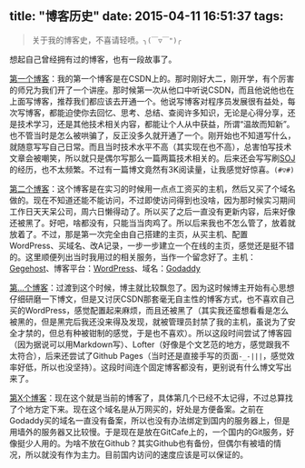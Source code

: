 title: "博客历史"
date: 2015-04-11 16:51:37
tags: 
---

> 关于我的博客史，不喜请轻喷。`╮(￣▽￣")╭`

想起自己曾经拥有过的博客，也有一段故事了。

[第一个博客](http://blog.csdn.net/x_pi_hai)：我的第一个博客是在CSDN上的。那时刚好大二，刚开学，有个厉害的师兄为我们开了一个讲座。那时候第一次从他口中听说CSDN，而且他说他也在上面写博客，推荐我们都应该去开通一个。他说写博客对程序员发展很有益处，每次写博客，都能迫使你去回忆、思考、总结、查阅许多知识，无论是心得分享，还是技术学习，还是其他技术相关内容，都能让个人从中获益，所谓“温故而知新”。也不管当时是怎么被哄骗了，反正没多久就开通了一个。刚开始也不知道写什么，就随意写写自己日常。而且当时技术水平不高（其实现在也不高），总害怕写技术文章会被嘲笑，所以就只是偶尔写那么一篇两篇技术相关的。后来还会写写刷[SOJ](http://soj.sysu.edu.cn)的经历，也不太频繁。不过有一篇博文竟然有3K阅读量，让我感觉好惊喜。`(#▽#)`

[第二个博客](http://www.tobinchen.com)：这个博客是在实习的时候用一点点工资买的主机，然后又买了个域名做的。现在不知道还能不能访问，不过即使访问得到也没啥，因为那时候实习期间工作日天天呆公司，周六日懒得动了。所以买了之后一直没有更新内容，后来好像还被黑了。好吧，啥都没有，只能当当肉鸡了。所以后来我也不怎么管了，放着就放着了。不过，那是第一次完全由自己搭建的主页，从买主机、配置WordPress、买域名、改A记录，一步一步建立一个在线的主页，感觉还是挺不错的。这里顺便列出当时我用过的相关服务，当作一个留念好了。主机：[Gegehost](http://www.gegehost.com)、博客平台：[WordPress](https://wordpress.org/)、域名：[Godaddy](https://www.godaddy.com)

[第...个博客](?)：过渡到这个时候，博主就比较飘忽了。因为这时候博主开始有心思想仔细研磨一下博文，但是又讨厌CSDN那套毫无自主性的博客方式，也不喜欢自己买的WordPress，感觉配置起来麻烦，而且还被黑了（其实我还蛮想看看是怎么被黑的，但是黑完后我还没来得及发现，就被管理员封禁了我的主机，虽说为了安全才禁的，但总有种被钳制的感觉，于是也不喜欢）。所以这段时间尝试了博客园（因为据说可以用Markdown写）、Lofter（好像是个文艺范的地方，感觉跟我不太符合），后来还尝试了Github Pages（当时还是直接手写的页面`-_-|||`，感觉效率好低，所以也没坚持）。这段时间连个固定博客都没有，更别说有什么博文写出来了。

[第X个博客](http://www.thirteenyu.com)：现在这个就是当前的博客了，具体第几个已经不太记得，不过总算找了个地方定下来。现在这个域名是从万网买的，好处是方便备案。之前在Godaddy买的域名一直没有备案，所以也没有办法绑定到国内的服务器上，但是用墙外的服务器又比较慢。于是现在是放在GitCafe上的，一个国内的Git服务，好像挺少人用的。为啥不放在Github？其实Github也有备份，但偶尔有被墙的情况，所以就没有作为主力。目前国内访问的速度应该是可以保证的。
